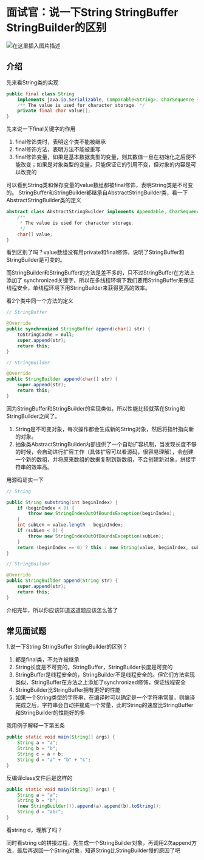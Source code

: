 # 面试官：说一下String StringBuffer StringBuilder的区别

![在这里插入图片描述](https://img-blog.csdnimg.cn/20200901225114694.png?)
## 介绍
先来看String类的实现

```java
public final class String
    implements java.io.Serializable, Comparable<String>, CharSequence {
    /** The value is used for character storage. */
    private final char value[];
}
```
先来说一下final关键字的作用

1. final修饰类时，表明这个类不能被继承
2. final修饰方法，表明方法不能被重写
3. final修饰变量，如果是基本数据类型的变量，则其数值一旦在初始化之后便不能改变；如果是对象类型的变量，只能保证它的引用不变，但对象的内容是可以改变的

可以看到String类和保存变量的value数组都被final修饰，表明String类是不可变的。
StringBuffer和StringBuilder都继承自AbstractStringBuilder类，看一下AbstractStringBuilder类的定义

```java
abstract class AbstractStringBuilder implements Appendable, CharSequence {
    /**
     * The value is used for character storage.
     */
    char[] value;
}
```
看到区别了吗？value数组没有用private和final修饰，说明了StringBuffer和StringBuilder是可变的。

而StringBuilder和StringBuffer的方法是差不多的，只不过StringBuffer在方法上添加了
synchronized关键字，所以在多线程环境下我们要用StringBuffer来保证线程安全，单线程环境下用StringBuilder来获得更高的效率。

看2个类中同一个方法的定义

```java
// StringBuffer

@Override
public synchronized StringBuffer append(char[] str) {
	toStringCache = null;
	super.append(str);
	return this;
}
```

```java
// StringBuilder 

@Override
public StringBuilder append(char[] str) {
	super.append(str);
	return this;
}
```
因为StringBuffer和StringBuilder的实现类似，所以性能比较就落在String和StringBuilder之间了。

1. String是不可变对象，每次操作都会生成新的String对象，然后将指针指向新的对象。
2. 抽象类AbstractStringBuilder内部提供了一个自动扩容机制，当发现长度不够的时候，会自动进行扩容工作（具体扩容可以看源码，很容易理解），会创建一个新的数组，并将原来数组的数据复制到新数组，不会创建新对象，拼接字符串的效率高。

用源码证实一下

```java
// String

public String substring(int beginIndex) {
	if (beginIndex < 0) {
		throw new StringIndexOutOfBoundsException(beginIndex);
	}
	int subLen = value.length - beginIndex;
	if (subLen < 0) {
		throw new StringIndexOutOfBoundsException(subLen);
	}
	return (beginIndex == 0) ? this : new String(value, beginIndex, subLen);
}
```

```java
// StringBuilder

@Override
public StringBuilder append(String str) {
	super.append(str);
	return this;
}
```
介绍完毕，所以你应该知道这道题应该怎么答了
## 常见面试题
1.说一下String StringBuffer StringBuilder的区别？
1. 都是final类，不允许被继承
2. String长度是不可变的，StringBuffer，StringBuilder长度是可变的
3. StringBuffer是线程安全的，StringBuilder不是线程安全的。但它们方法实现类似，StringBuffer在方法之上添加了synchronized修饰，保证线程安全
4. StringBuilder比StringBuffer拥有更好的性能
5. 如果一个String类型的字符串，在编译时可以确定是一个字符串常量，则编译完成之后，字符串会自动拼接成一个常量，此时String的速度比StringBuffer和StringBuilder的性能好的多

我用例子解释一下第五条

```java
public static void main(String[] args) {
    String a = "a";
    String b = "b";
    String c = a + b;
    String d = "a" + "b" + "c";
}
```
反编译class文件后是这样的

```java
public static void main(String[] args) {
	String a = "a";
	String b = "b";
	(new StringBuilder()).append(a).append(b).toString();
	String d = "abc";
}
```
看string d，理解了吗？

同时看string c的拼接过程，先生成一个StringBuilder对象，再调用2次append方法，最后再返回一个String对象，知道String比StringBuilder慢的原因了吧